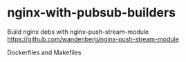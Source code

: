 # nginx-with-pubsub-builders
Build nginx debs with nginx-push-stream-module https://github.com/wandenberg/nginx-push-stream-module

Dockerfiles and Makefiles
